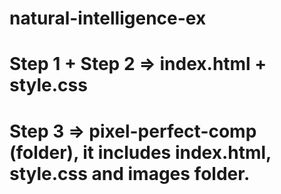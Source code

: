 # natural-intelligence-ex

# Step 1 + Step 2 => index.html + style.css

# Step 3 => pixel-perfect-comp (folder), it includes index.html, style.css and images folder.
